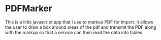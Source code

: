 # PDFMarker
This is a little javascript app that I use to markup PDF for import. It allows the user to draw a box around areas of the pdf and transmit the PDF along with the markup so that a service can then read the data into tables
